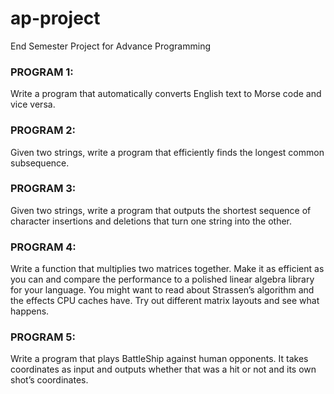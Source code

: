 # ap-project #
End Semester Project for Advance Programming

### PROGRAM 1: ### 
Write a program that automatically converts English text to Morse code and vice versa.


### PROGRAM 2: ###
Given two strings, write a program that efficiently finds the longest common subsequence.

### PROGRAM 3: ###
Given two strings, write a program that outputs the shortest sequence of character insertions and deletions that turn one string into the other.

### PROGRAM 4: ###
Write a function that multiplies two matrices together. Make it as efficient as you can and compare the performance to a polished linear algebra library for your language. You might want to read about Strassen’s algorithm and the effects CPU caches have. Try out different matrix layouts and see what happens.


### PROGRAM 5: ###
 Write a program that plays BattleShip against human opponents. It takes coordinates as input and outputs whether that was a hit or not and its own shot’s coordinates.